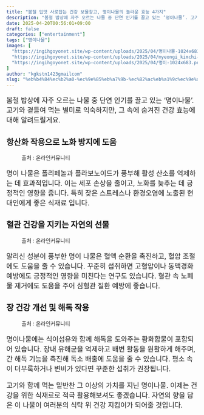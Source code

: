 ```yaml
---
title: "봄철 입맛 사로잡는 건강 보물창고, 명이나물의 놀라운 효능 4가지"
description: "봄철 밥상에 자주 오르는 나물 중 단연 인기를 끌고 있는 ‘명이나물’. 고기와 곁들여 먹는 별미로 익숙하지만, 그 속에 숨겨진 건강 효능에 대해 알려드릴게요."
date: 2025-04-20T00:56:01+09:00
draft: false
categories: ["entertainment"]
tags: ["명이나물"]
images: [
  "https://ingihgoyonet.site/wp-content/uploads/2025/04/명이나물-1024x683.png"
  "https://ingihgoyonet.site/wp-content/uploads/2025/04/myeongi_kimchi-1-1024x683.jpg"
  "https://ingihgoyonet.site/wp-content/uploads/2025/04/명이-1024x683.png"
]
author: "kgkstn1423gmailcom"
slug: "%eb%b4%84%ec%b2%a0-%ec%9e%85%eb%a7%9b-%ec%82%ac%eb%a1%9c%ec%9e%a1%eb%8a%94-%ea%b1%b4%ea%b0%95-%eb%b3%b4%eb%ac%bc%ec%b0%bd%ea%b3%a0-%eb%aa%85%ec%9d%b4%eb%82%98%eb%ac%bc%ec%9d%98-%eb%86%80%eb%9d%bc"
---
```


<p style="font-size:18px">봄철 밥상에 자주 오르는 나물 중 단연 인기를 끌고 있는 ‘명이나물’. 고기와 곁들여 먹는 별미로 익숙하지만, 그 속에 숨겨진 건강 효능에 대해 알려드릴게요.</p> <h2 >항산화 작용으로 노화 방지에 도움</h2> <figure ><img src="https://ingihgoyonet.site/wp-content/uploads/2025/04/명이나물-1024x683.png" alt="" style="aspect-ratio:16/9;object-fit:cover"/><figcaption >출처 : 온라인커뮤니티</figcaption></figure> <p style="font-size:18px">명이 나물은 폴리페놀과 플라보노이드가 풍부해 활성 산소를 억제하는 데 효과적입니다. 이는 세포 손상을 줄이고, 노화를 늦추는 데 긍정적인 영향을 줍니다. 특히 잦은 스트레스나 환경오염에 노출된 현대인에게 좋은 식재료 입니다.</p> <h2 >혈관 건강을 지키는 자연의 선물</h2> <figure ><img src="https://ingihgoyonet.site/wp-content/uploads/2025/04/myeongi_kimchi-1-1024x683.jpg" alt="" style="aspect-ratio:16/9;object-fit:cover"/><figcaption >출처 : 온라인커뮤니티</figcaption></figure> <p style="font-size:18px">알리신 성분이 풍부한 명이 나물은 혈액 순환을 촉진하고, 혈압 조절에도 도움을 줄 수 있습니다. 꾸준히 섭취하면 고혈압이나 동맥경화 예방에도 긍정적인 영향을 미친다는 연구도 있습니다. 혈관 속 노폐물 제거에도 도움을 주어 심혈관 질환 예방에 좋습니다.</p> <h2 >장 건강 개선 및 해독 작용</h2> <figure ><img src="https://ingihgoyonet.site/wp-content/uploads/2025/04/명이-1024x683.png" alt="" style="aspect-ratio:16/9;object-fit:cover"/><figcaption >출처 : 온라인커뮤니티</figcaption></figure> <p style="font-size:18px">명이나물에는 식이섬유와 함께 해독을 도와주는 황화합물이 포함되어 있습니다. 장내 유해균을 억제하고 배변 활동을 원활하게 해주며, 간 해독 기능을 촉진해 독소 배출에 도움을 줄 수 있습니다. 평소 속이 더부룩하거나 변비가 있다면 꾸준한 섭취가 권장됩니다.</p> <p style="font-size:18px">고기와 함께 먹는 밑반찬 그 이상의 가치를 지닌 명이나물. 이제는 건강을 위한 식재료로 적극 활용해보셔도 좋겠습니다. 자연의 향을 담은 이 나물이 여러분의 식탁 위 건강 지킴이가 되어줄 것입니다.</p>